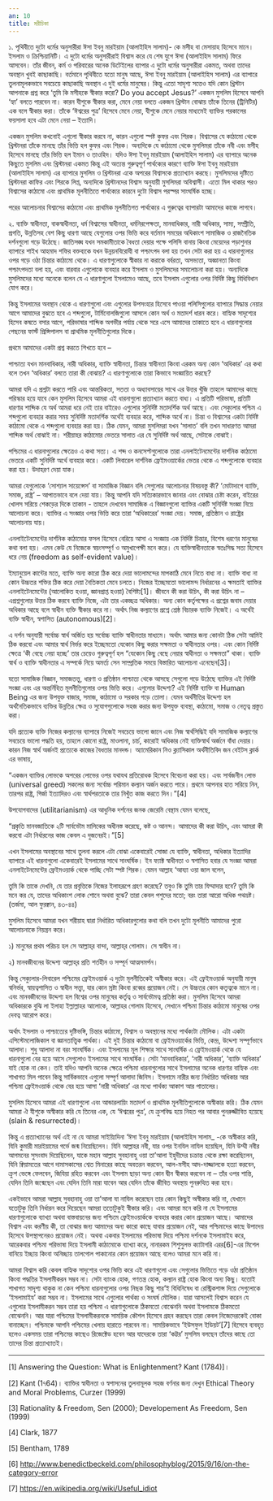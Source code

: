 ```yaml
---
an: 10
title: মরীচিকা
---
```


১.
পৃথিবীতে দুটো ধর্মের অনুসারীরা ঈসা ইবনু মারইয়াম (আলাইহিস সালাম)- কে মসীহ বা মেসায়াহ হিসেবে মানে। ইসলাম ও ক্রিশ্চিয়ানিটি। এ দুটো ধর্মের অনুসারীরাই বিশ্বাস করে যে শেষ যুগে ঈসা (আলাইহিস সালাম) ফিরে আসবেন। তাঁর জীবন, কর্ম ও পরিবারের অনেক ডিটেইলের ব্যাপার এ দুটো ধর্মের অনুসারীরা একমত, অথবা তাদের অবস্থান খুবই কাছাকাছি। বর্তমানে পৃথিবীতে যতো মানুষ আছে, ঈসা ইবনু মারইয়াম (আলাইহিস সালাম) এর ব্যাপারে তুলনামূলকভাবে সবচেয়ে কাছাকাছি অবস্থান এ দুই ধর্মের মানুষের। কিন্তু এতো সাদৃশ্য সত্তেও যদি কোন খ্রিস্টান আপনাকে প্রশ্ন করে ‘তুমি কি মসীহকে স্বীকার করো? Do you accept Jesus?’ একজন মুসলিম হিসেবে আপনি ‘হ্যা’ বলতে পারবেন না। কারন যীশুকে স্বীকার করা, মেনে নেয়া বলতে একজন খ্রিস্টান বোঝায় তাঁকে তিনের (ট্রিনিটির) এক বলে স্বীকার করা। তাঁকে ‘ঈশ্বরের পুত্র’ হিসেবে মেনে নেয়া, যীশুকে মেনে নেয়ার মাধ্যমেই ব্যাক্তির পরকালের ফয়সালা হবে এটা মেনে নেয়া – ইত্যাদি।

একজন মুসলিম কখনোই এগুলো স্বীকার করবে না, কারন এগুলো স্পষ্ট কুফর এবং শিরক। বিশ্বাসের যে কাঠামো থেকে খ্রিস্টানরা তাঁকে মানছে তাঁর ভিত্তি হল কুফর এবং শিরক। অন্যদিকে যে কাঠামো থেকে মুসলিমরা তাঁকে নবী এবং মসীহ হিসেবে মানছে তাঁর ভিত্তি হল ইমান ও তাওহিদ। যদিও ঈসা ইবনু মারইয়াম (আলাইহিস সালাম) এর ব্যাপারে অনেক কিছুতে মুসলিম এবং খ্রিস্টানরা একমত কিন্তু এই অত্যন্ত গুরুত্বপূর্ণ পার্থক্যের কারণে ব্যাক্তি ঈসা ইবনু মারইয়াম (আলাইহিস সালাম) এর ব্যাপারে মুসলিম ও খ্রিস্টানরা একে অপরের বিশ্বাসকে প্রত্যাখ্যান করছে। মুসলিমদের দৃষ্টিতে খ্রিস্টানরা কাফির এবং শিরকে লিপ্ত, অন্যদিকে খ্রিস্টানদের বিশ্বাস অনুযায়ী মুসলিমরা অবিশ্বাসী। এতো মিল থাকার পরও বিশ্বাসের কাঠামো এবং প্রাথমিক মূলনীতিতে পার্থক্যের কারনে দুটো বিশ্বাস পরস্পর সাংঘর্ষিক হচ্ছে।

পরের আলোচনার বিশ্বাসের কাঠামো এবং প্রাথমিক মূলনীতিগত পার্থক্যের এ গুরুত্বের ব্যাপারটা আমাদের কাজে লাগবে।

২.
ব্যাক্তি স্বাধীনতা, বাকস্বাধীনতা, ধর্ম বিশ্বাসের স্বাধীনতা, ধর্মনিরপেক্ষতা, মানবাধিকার, নারী অধিকার, সাম্য, সম্প্রীতি, প্রগতি, উন্নতিসহ বেশ কিছু ধারণা আছে যেগুলোর ওপর ভিত্তি করে বর্তমান সময়ের অধিকাংশ সামাজিক ও রাজনৈতিক দর্শনগুলো গড়ে উঠেছে। জাতিসঙ্ঘ যখন সমকামীতাকে বৈধতা দেয়ার পক্ষে পলিসি বানায় কিংবা মেয়েদের পড়াশুনার ব্যাপারে শাইখ আহমাদ শফির বক্তব্যকে যখন উন্নয়নবিরোধী বা পশ্চাৎপদ বলা হয় তখন সেটা করা হয় এ ধারনাগুলোর ওপর গড়ে ওঠা চিন্তার কাঠামো থেকে। এ ধারণাগুলোকে স্বীকার না করাকে বর্বরতা, অসভ্যতা, অজ্ঞানতা কিংবা পশ্চাৎপদতা বলা হয়, এবং বারবার এগুলোকে ব্যবহার করে ইসলাম ও মুসলিমদের সমালোচনা করা হয়। অন্যদিকে মুসলিমদের মধ্যে অনেকে বলেন যে এ ধারণাগুলো ইসলামেও আছে, তবে ইসলাম এগুলোর ওপর নির্দিষ্ট কিছু বিধিবিধান যোগ করে।

কিন্তু ইসলামের অবস্থান থেকে এ ধারণাগুলো এবং এগুলোর উপসংহার হিসেবে পাওয়া পলিসিগুলোর ব্যাপারে সিদ্ধান্ত নেয়ার আগে আমাদের বুঝতে হবে এ শব্দগুলো, টার্মিনোলজিগুলো আসলে কোন অর্থ ও মতাদর্শ ধারন করে। বাহ্যিক সাদৃশ্যের হিসেব কষতে বসার আগে, পরিভাষার শাব্দিক অগভীর পর্যায় থেকে সরে এসে আমাদের তাকাতে হবে এ ধারনাগুলোর পেছনের ফার্স্ট প্রিন্সিপালস বা প্রাথমিক মূলনীতিগুলোর দিকে।

প্রথমে আমাদের একটা প্রশ্ন করতে শিখতে হবে –

পাশ্চাত্য যখন মানবাধিকার, নারী অধিকার, ব্যাক্তি স্বাধীনতা, চিন্তার স্বাধীনতা কিংবা এরকম অন্য কোন ‘অধিকার’ এর কথা বলে তখন ‘অধিকার’ বলতে তারা কী বোঝায়? এ ধারণাগুলোকে তারা কিভাবে সংজ্ঞায়িত করছে?

আমরা যদি এ প্রশ্নটা করতে পারি এবং আন্তরিকতা, সততা ও অধ্যাবসায়ের সাথে এর উত্তর খুঁজি তাহলে আমাদের কাছে পরিস্কার হয়ে যাবে কেন মুসলিম হিসেবে আমরা এই ধারনাগুলো প্রত্যাখ্যান করতে বাধ্য। এ প্রতিটি পরিভাষা, প্রতিটি ধারণার শাব্দিক যে অর্থ আমরা ধরে নেই তার বাইরেও এগুলোর সুনির্দিষ্ট মতাদর্শিক অর্থ আছে। এবং সেক্যুলার পশ্চিম এ শব্দগুলো ব্যবহার করার সময় সুনির্দিষ্ট মতাদর্শিক অর্থেই ব্যবহার করে, শাব্দিক অর্থে না। চিন্তা ও বিশ্বাসের একটা নির্দিষ্ট কাঠামো থেকে এ শব্দগুলো ব্যবহার করা হয়। ঠিক যেমন, আমরা মুসলিমরা যখন ‘সালাত’ বলি তখন সাধারণত আমরা শাব্দিক অর্থ বোঝাই না। শরীয়াহর কাঠামোর ভেতরে সালাত এর যে সুনির্দিষ্ট অর্থ আছে, সেটাকে বোঝাই।

পশ্চিমের এ ধারনাগুলোর ক্ষেত্রেও এ কথা সত্য। এ শব্দ ও কনসেপ্টগুলোকে তারা এনলাইটেনমেন্টের দার্শনিক কাঠামো ভেতরে একটি সুনির্দিষ্ট অর্থে ব্যবহার করে। একটি লিবারেল দার্শনিক ফ্রেইমওয়ার্কের ভেতর থেকে এ শব্দগুলোকে ব্যবহার করা হয়। উদাহরণ দেয়া যাক।

আমরা যেগুলোকে ‘সোশ্যাল সায়েন্সেস’ বা সামাজিক বিজ্ঞান বলি সেগুলোর আলোচনার বিষয়বস্তু কী? ‘মোটাদাগে ব্যাক্তি, সমাজ, রাষ্ট্র’ – আপাতভাবে বলে দেয়া যায়। কিন্তু আপনি যদি সত্যিকারভাবে জানার এবং বোঝার চেষ্টা করেন, বাইরের খোলস সরিয়ে শেকড়ের দিকে তাকান - তাহলে দেখবেন সামাজিক এ বিজ্ঞানগুলো ব্যাক্তির একটি সুনির্দিষ্ট সংজ্ঞা নিয়ে আলোচনা করে। ব্যাক্তির এ সংজ্ঞার ওপর ভিত্তি করে তারা ‘অধিকারের’ সংজ্ঞা দেয়। সমাজ, প্রতিষ্ঠান ও রাষ্ট্রের আলোচনায় যায়।

এনলাইটেনমেন্টের দার্শনিক কাঠামোর ফসল হিসেবে বেরিয়ে আসা এ সংজ্ঞায় এক নির্দিষ্ট চিন্তার, বিশেষ ধরণের মানুষের কথা বলা হয়। এমন কেউ যে নিজেকে স্বয়ংসম্পূর্ণ ও অমুখাপেক্ষী মনে করে। যে ব্যক্তিস্বাধীনতাকে স্বতঃসিদ্ধ সত্য হিসেবে ধরে নেয় (freedom as self-evident value)।

ইম্যানুয়েল কান্টের মতে, ব্যাক্তি অন্য কারো ঠিক করে দেয়া ভালোমন্দের মাপকাঠি মেনে নিতে বাধ্য না। ব্যাক্তি বাধ্য না কোন উচ্চতর শক্তির ঠিক করে দেয়া নৈতিকতা মেনে চলতে। নিজের ইচ্ছেমতো ভালোমন্দ নির্ধারনের এ ক্ষমতাই ব্যাক্তির এনলাইটেনমেন্টের (আলোকিত হওয়া, জ্ঞানপ্রাপ্ত হওয়া) বৈশিষ্ট্য[1]। জীবনে কী করা উচিৎ, কী করা উচিৎ না – এপ্রশ্নগুলোর উত্তর ঠিক করবে ব্যাক্তি নিজে, এটা তার একচ্ছত্র অধিকার। অন্য কোন কর্তৃপক্ষের এ প্রশ্নের জবাব দেয়ার অধিকার আছে বলে স্বাধীন ব্যক্তি স্বীকার করে না। অর্থাৎ নিজ কল্যাণের প্রশ্নে শ্রেষ্ঠ বিচারক ব্যাক্তি নিজেই। এ অর্থেই ব্যক্তি স্বাধীন, স্বশাসিত (autonomous)[2]।

এ দর্শন অনুযায়ী সর্বোচ্চ স্বার্থ অর্জিত হয় সর্বোচ্চ ব্যাক্তি স্বাধীনতার মাধ্যমে। অর্থাৎ আমার জন্য কোনটা ঠিক সেটা আমিই ঠিক করবো এবং আমার স্বার্থ নির্ভর করে ইচ্ছেমতো যেকোন কিছু করার সক্ষমতা ও স্বাধীনতার ওপর। এবং কোন নির্দিষ্ট ক্ষেত্রে ‘কী বেছে নেয়া হচ্ছে’ তার চেয়েও গুরুত্বপূর্ণ হল “যেকোন কিছু বেছে নেয়ার স্বাধীনতা ও সক্ষমতা” থাকা। ব্যাক্তি স্বার্থ ও ব্যাক্তি স্বাধীনতার এ সম্পর্কে নিয়ে অমর্ত্য সেন সাম্প্রতিক সময়ে বিস্তারিত আলোচনা এনেছেন[3]।

যতো সামাজিক বিজ্ঞান, সমাজতত্ত্ব, ধারণা ও প্রতিষ্ঠান পাশ্চাত্য থেকে আসছে সেগুলো গড়ে উঠেছে ব্যাক্তির এই নির্দিষ্ট সংজ্ঞা এবং এর অন্তর্নিহিত মূলনীতিগুলোর ওপর ভিত্তি করে। এগুলোর উদ্দেশ্য? এই নির্দিষ্ট ব্যাক্তি বা Human Being এর জন্য উপযুক্ত বাজার, সমাজ, কাঠামো ও সরকার গড়ে তোলা। যেমন অর্থনীতির উদ্দেশ্য হল অর্থনৈতিকভাবে ব্যক্তির উন্নতির ক্ষেত্র ও সুযোগগুলোকে সহজ করার জন্য উপযুক্ত ব্যবস্থা, কাঠামো, সমাজ ও নেতৃত্ব প্রস্তুত করা।

যদি প্রত্যেক ব্যক্তি নিজের কল্যানের ব্যাপারে নিজেই সবচেয়ে ভালো জানে এবং নিজ স্বার্থসিদ্ধিই যদি সামাজিক কল্যাণের সবচেয়ে ভালো পদ্ধতি হয়, তাহলে কোনো রাষ্ট্র, মাওলানা, চার্চ, কারোই অধিকার নেই ব্যক্তিস্বার্থ অর্জনে বাঁধা দেয়ার। কারন নিজ স্বার্থ অর্জনই প্রত্যেকে কাজের বৈধতার মানদন্ড। অ্যামেরিকান নিও ক্ল্যাসিকাল অর্থনীতিবিদ জন বেইটস ক্লার্ক এর ভাষায়,

“একজন ব্যাক্তির লোভকে অপরের লোভের ওপর যথাযথ প্রতিরোধক হিসেবে বিবেচনা করা হয়। এবং সার্বজনীন লোভ (universal greed) সকলের জন্য সর্বোচ্চ পরিমান কল্যান অর্জন করতে পারে। প্রথমে আপনার হাত সরিয়ে নিন, তারপর রাষ্ট্র, গির্জা ইত্যাদিরও এবং স্বার্থপরতাকে তার নিখুঁত কাজ করতে দিন।”[4]

উপযোগবাদের (utilitarianism) এর আধুনিক দর্শনের জনক জেরেমি বেন্থাম যেমন বলেছে,

“প্রকৃতি মানবজাতিকে ২টি সার্বভৌম মালিকের অধীনস্ত করেছে, কষ্ট ও আনন্দ। আমাদের কী করা উচিৎ, এবং আমরা কী করবো এটা নির্ধারনের কাজ কেবল এ দুজনেরই।”[5]

এখন ইসলামের অবস্থানের সাথে তুলনা করলে এটা বোঝা একেবারেই সোজা যে ব্যাক্তি, স্বাধীনতা, অধিকার ইত্যাদির ব্যাপারে এই ধারনাগুলো একেবারেই ইসলামের সাথে সাংঘর্ষিক। ইন ফ্যাক্ট স্বাধীনতা ও স্বশাসিত হবার যে সংজ্ঞা আমরা এনলাইটেনমেন্টের ফ্রেইমওয়ার্ক থেকে পাচ্ছি সেটা স্পষ্ট শিরক। যেমন আল্লাহ ‘আয্যা ওয়া জাল বলেন,

তুমি কি তাকে দেখনি, যে তার প্রবৃত্তিকে নিজের ইলাহরূপে গ্রহণ করেছে? তবুও কি তুমি তার যিম্মাদার হবে? তুমি কি মনে কর যে, তাদের অধিকাংশ লোক শোনে অথবা বুঝে? তারা কেবল পশুদের মতো; বরং তারা আরো অধিক পথভ্রষ্ট। (তর্জমা, আল ফুরক্বান, ৪৩-৪৪)

মুসলিম হিসেবে আমরা যখন শরীয়াহ দ্বারা নির্ধারিত অধিকারগুলোর কথা বলি তখন দুটো মূলনীতি আমাদের পুরো আলোচনাকে নিয়ন্ত্রন করে।

১) মানুষের প্রথম পরিচয় হল সে আল্লাহ্‌র বান্দা, আল্লাহ্‌র গোলাম। সে স্বাধীন না।

২) মানবজীবনের উদ্দেশ্য আল্লাহ্‌র প্রতি শর্তহীন ও সম্পূর্ন আত্মসমর্পন।

কিন্তু সেক্যুলার-লিবারেল পশ্চিমের ফ্রেইমওয়ার্ক এ দুটো মূলনীতিকেই অস্বীকার করে। এই ফ্রেইমওয়ার্ক অনুযায়ী মানুষ স্বনির্ভর, স্বায়ত্বশাসিত ও স্বাধীন সত্ত্বা, যার কোন স্রষ্টা কিংবা রব্বের প্রয়োজন নেই। সে উচ্চতর কোন কতৃত্বকে মানে না। এবং মানবজীবনের উদ্দেশ্য হল বিশ্বের ওপর মানুষের কর্তৃত্ব ও সার্বভৌমত্ব প্রতিষ্ঠা করা। মুসলিম হিসেবে আমরা অধিকারকে বুঝি লা ইলাহা ইল্লাল্লাহর আলোকে, আল্লাহর গোলাম হিসেবে, সেখানে পশ্চিমা চিন্তার কাঠামো মানুষের ওপর দেবত্ব আরোপ করে।

অর্থাৎ ইসলাম ও পাশ্চাত্যের দৃষ্টিভঙ্গি, চিন্তার কাঠামো, বিশ্বাস ও অবস্থানের মধ্যে পার্থক্যটা মৌলিক। এটা একটা এপিস্টেমলোজিকাল বা জ্ঞানতাত্ত্বিক পার্থক্য। এই দুই চিন্তার কাঠামো বা ফ্রেইমওয়ার্কের ভিত্তি, কেন্দ্র, উদ্দেশ্য সম্পূর্ণভাবে আলাদা। শুধু আলাদা না বরং সাংঘর্ষিক। এবং ইসলামের মূল শিক্ষার সাথে সাংঘর্ষিক এ ফ্রেইমওয়ার্ক থেকে যে ধারনাগুলো বের হয়ে আসে সেগুলোও ইসলামের সাথে সাংঘর্ষিক। সেটা ‘মানবাধিকার’, ‘নারী অধিকার’, ‘ব্যাক্তি অধিকার’ যাই হোক না কেন। তাই যদিও আপনি অনেক ক্ষেত্রে পশ্চিমা ধারনাগুলোর সাথে ইসলামের অনেক ধারণার বাহ্যিক এবং শাখাগত মিল পাবেন কিন্তু সার্বিকভাবে এগুলো সম্পূর্ণ আলাদা জিনিস। ইসলামে নারীর জন্য নির্ধারিত অধিকার আর পশ্চিমা ফ্রেইমওয়ার্ক থেকে বের হয়ে আসা ‘নারী অধিকার’ এর মধ্যে পার্থক্য আকাশ আর পাতালের।

মুসলিম হিসেবে আমরা এই ধারণাগুলো এবং আন্ডারলায়িং মতাদর্শ ও প্রাথমিক মূলনীতিগুলোকে অস্বীকার করি। ঠিক যেমন আমরা ঐ যীশুকে অস্বীকার করি যে তিনের এক, যে ‘ঈশ্বরের পুত্র’, যে ক্রুশবিদ্ধ হয়ে নিহত পর আবার পুনরুজ্জীবিত হয়েছে (slain & resurrected)।

কিন্তু এ প্রত্যাখ্যানের অর্থ এই না যে আমরা সাইয়্যিদিনা ‘ঈসা ইবনু মারইয়াম (আলাইহিস সালাম_ -কে অস্বীকার করি, যিনি কুমারী মারইয়ামের গর্ভে জন্ম নিয়েছিলেন। যিনি আল্লাহর নবী, যার ওপর ইনযিল নাযিল হয়েছিল, যিনি উম্মী নবীর আগমনের সুসংবাদ দিয়েছিলেন, যাকে মহান আল্লাহ সুবহানাহু ওয়া তা’আলা ইহুদীদের চক্রান্ত থেকে রক্ষা করেছিলেন, যিনি ক্বিয়ামতের আগে দামাসকাসের শ্বেত মিনারের কাছে অবতরন করবেন, আল-মসীহ আদ-দাজ্জালকে হত্যা করবেন, ক্রুশ ভেঙ্গে ফেলবেন, জিযিয়া রহিত করবেন এবং ইসলাম ছাড়া অন্য কোন দ্বীন স্বীকার করবেন না – তাঁর ওপর শান্তি, যেদিন তিনি জন্মেছেন এবং যেদিন তিনি মারা যাবেন আর যেদিন তাঁকে জীবিত অবস্থায় পুনরুত্থিত করা হবে।

একইভাবে আমরা আল্লাহ সুবহানাহু ওয়া তা’আলা যা নাযিল করেছেন তার কোন কিছুই অস্বীকার করি না, যেখানে যতোটুকু তিনি নির্ধারন করে দিয়েছেন আমরা ততোটুকুই স্বীকার করি। এবং আমরা মনে করি না যে ইসলামের ধারণাগুলোকে ব্যাখ্যা অথবা বাস্তবায়নের জন্য পশ্চিমে ফ্রেইমওয়ার্ককে ব্যবহার করার কোন প্রয়োজন আছে। আমাদের বিশ্বাস এবং করণীয় কী, তা বোঝার জন্য আমাদের অন্য কারো কাছে যাবার প্রয়োজন নেই, আর পশ্চিমাদের কাছে উপাদেয় হিসেবে উপস্থাপনেরও প্রয়োজন নেই। অথবা একবার ইসলামের পরিভাষা দিয়ে পশ্চিমা দর্শনকে ইসলামাইয করে, আরেকবার পশ্চিমা পরিভাষা দিয়ে ইসলামী কাঠামোকে ব্যাখ্যা করে, নানারকম শিশুসুলভ ক্যাটাগরি এরর[6]-এর মিশেল বানিয়ে ইচ্ছায় কিংবা অনিচ্ছায় তালগোল পাকানোর কোন প্রয়োজন আছে বলেও আমরা মনে করি না।

আমরা বিশ্বাস করি কেবল বাহ্যিক সাদৃশ্যের ওপর ভিত্তি করে এই ধারণাগুলো এবং সেগুলোর ভিত্তিতে গড়ে ওঠা প্রতিষ্ঠান কিংবা পদ্ধতির ইসলামীকরন সম্ভব না। সেটা ব্যাংক হোক, গণতন্ত্র হোক, কল্যান রাষ্ট্র হোক কিংবা অন্য কিছু। যতোই শাখাগত সাদৃশ্য থাকুক না কেন পশ্চিমা ধারনাগুলোর ওপর নিছক কিছু শার’ই বিধিনিষেধ বা রেস্ট্রিকশান্স দিয়ে সেগুলোকে ‘ইসলামাইয’ করা সম্ভব না। ইসলামের সাথে এগুলোর পার্থক্য ও সংঘর্ষ মৌলিক। যারা আসলেই বিশ্বাস করেন যে এগুলোর ইসলামীকরন সম্ভব তারা হয় পশ্চিমা এ ধারণাগুলোকে ঠিকমতো বোঝেননি অথবা ইসলামকে ঠিকমতো বোঝেননি। আর যারা পশ্চিমের ইসলামীকরনকে সাময়িক কৌশল হিসেবে গ্রহন করছেন তারা কেবল নিজেদেরকেই বোকা বানাচ্ছেন। পশ্চিমকে আপনি পশ্চিমের খেলায় হারাতে পারবেন না। সাময়িকভাবে ‘ইউসফুল ইডিয়ট’[7] হিসেবে ব্যবহৃত হলেও একসময় তারা পশ্চিমের কাছেও রিজেক্টেড হবেন আর যাদেরকে তারা ‘কট্টর’ মুসলিম বলছেন তাঁদের কাছে তো তাদের চিন্তা প্রত্যাখ্যাতই।

* * *
[1] Answering the Question: What is Enlightenment? Kant (1784)]।

[2] Kant (1৭64)। ব্যাক্তির স্বাধীনতা ও স্বশাসনের তুলনামূলক সহজ বর্ণনার জন্য দেখুন Ethical Theory and Moral Problems, Curzer (1999)

[3] Rationality & Freedom, Sen (2000); Developement As Freedom, Sen (1999)

[4] Clark, 1877

[5] Bentham, 1789

[6] http://www.benedictbeckeld.com/philosophyblog/2015/9/16/on-the-category-error

[7] https://en.wikipedia.org/wiki/Useful_idiot